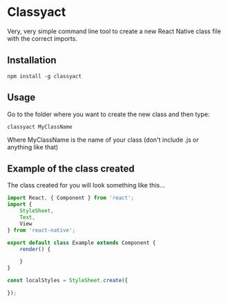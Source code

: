 # Classyact
Very, very simple command line tool to create a new React Native class file with the correct imports.

## Installation
```
npm install -g classyact
```

## Usage
Go to the folder where you want to create the new class and then type:
```
classyact MyClassName
```
Where MyClassName is the name of your class (don't include .js or anything like that)

## Example of the class created
The class created for you will look something like this...
```javascript
import React, { Component } from 'react';
import {
	StyleSheet,
	Text,
	View
} from 'react-native';

export default class Example extends Component {
	render() {

	}
}

const localStyles = StyleSheet.create({

});
```
